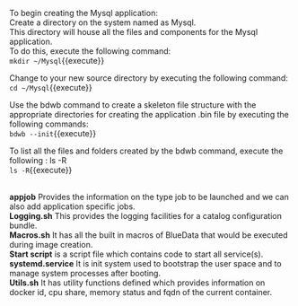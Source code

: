 To begin creating the Mysql application:<br>
Create a directory on the system named as Mysql.<br>This directory will house all the files and components for the Mysql application.<br>To do this, execute the following command:<br>
`mkdir ~/Mysql`{{execute}}<br>

Change to your new source directory by executing the following command:<br>
`cd ~/Mysql`{{execute}}<br>

Use the bdwb command to create a skeleton file structure with the appropriate directories for creating the application .bin file by executing the following commands:<br>
`bdwb --init`{{execute}}

To list all the files and folders created by the bdwb command, execute the following : ls -R<br>
`ls -R`{{execute}}

<br><b>appjob</b> Provides the information on the type job to be launched and we can also add application specific jobs.
<br><b>Logging.sh</b> This provides the logging facilities for a catalog configuration bundle. 
<br><b>Macros.sh</b> It has all the built in macros of BlueData that would be executed during image creation.
<br><b>Start script</b> is a script file which contains code to start all service(s). 
<br><b>systemd.service</b> It is init system used to bootstrap the user space and to manage system processes after booting.
<br><b>Utils.sh</b> It has utility functions defined which provides information on docker id, cpu share, memory status and fqdn of the current container.
